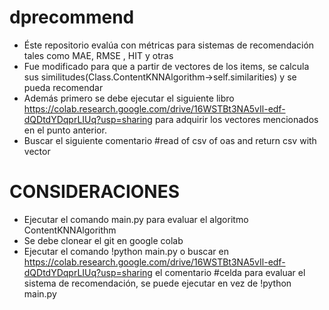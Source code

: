 # dprecommend
- Éste repositorio evalúa con métricas para sistemas de recomendación tales como MAE, RMSE , HIT y otras
- Fue modificado para que a partir de vectores de los items, se calcula sus similitudes(Class.ContentKNNAlgorithm->self.similarities) y se pueda recomendar
- Además primero se debe ejecutar el siguiente libro https://colab.research.google.com/drive/16WSTBt3NA5vIl-edf-dQDtdYDqprLIUq?usp=sharing para adquirir los vectores mencionados en el punto anterior.
- Buscar el siguiente comentario #read of csv of oas and return csv with vector


# CONSIDERACIONES
- Ejecutar el comando main.py para evaluar el algoritmo ContentKNNAlgorithm
- Se debe clonear el git en google colab 
- Ejecutar el comando !python main.py o buscar en https://colab.research.google.com/drive/16WSTBt3NA5vIl-edf-dQDtdYDqprLIUq?usp=sharing  el comentario #celda para evaluar el sistema de recomendación, se puede ejecutar en vez de !python main.py


